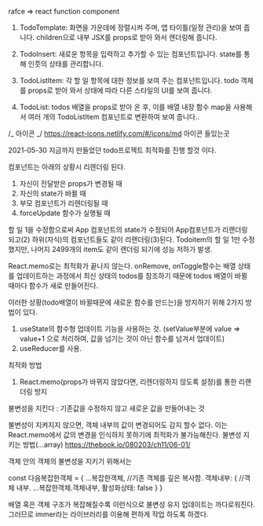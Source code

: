 rafce => react function component

1. TodoTemplate: 화면을 가운데에 정렬시켜 주며, 앱 타이틀(일정 관리)을 보여 줍니다. children으로 내부 JSX를 props로 받아 와서 렌더링해 줍니다.

2. TodoInsert: 새로운 항목을 입력하고 추가할 수 있는 컴포넌트입니다. state를 통해 인풋의 상태를 관리합니다.

3. TodoListItem: 각 할 일 항목에 대한 정보를 보여 주는 컴포넌트입니다. todo 객체를 props로 받아 와서 상태에 따라 다른 스타일의 UI를 보여 줍니다.

4. TodoList: todos 배열을 props로 받아 온 후, 이를 배열 내장 함수 map을 사용해서 여러 개의 TodoListItem 컴포넌트로 변환하여 보여 줍니다..

/_ 아이콘 _/
https://react-icons.netlify.com/#/icons/md 아이콘 들있는곳

2021-05-30
지금까지 만들었던 todo프로젝트 최적화를 진행 할것 이다.

컴포넌트는 아래의 상황시 리렌더링 된다.

1. 자신이 전달받은 props가 변경될 때
2. 자신의 state가 바뀔 때
3. 부모 컴포넌트가 리렌더링될 때
4. forceUpdate 함수가 실행될 때

 할 일 1을 수정함으로써 App 컴포넌트의 state가 수정되어 App컴포넌트가 리랜더링 되고(2)
 하위(자식)의 컴포넌트들도 같이 리랜더링(3)된다.
Todoitem의 할 일 1만 수정했지만, 나머지 2499개의 item도 같이 랜더링 되기에 성능 저하가 발생.


React.memo로는 최적화가 끝나지 않는다.
onRemove, onToggle함수는 배열 상태를 업데이트하는 과정에서 최신 상태의 todos를 참조하기 때문에
todos 배열이 바뀔 때마다 함수가 새로 만들어진다. 

이러한 상황(todo배열이 바뀔때문에 새로운 함수를 만드는)을 방지하기 위해 2가지 방법이 있다.
1. useState의 함수형 업데이트 기능을 사용하는 것.
(setValue부분에 value => value+1 으로 처리하여, 값을 넘기는 것이 아닌 함수를 넘겨서 업데이트)
2. useReducer를 사용. 


최적화 방법
1. React.memo(props가 바뀌지 않았다면, 리렌더링하지 않도록 설정)를 통한 리랜더링 방지



불변성을 지킨다 :  기존값을 수정하지 않고 새로운 값을 만들어내는 것

불변성이 지켜지지 않으면, 객체 내부의 값이 변경되어도 감지 할수 없다.
이는 React.memo에서 값의 변경을 인식하지 못하기에 최적화가 불가능해진다.
불변성 지키는 방법(...array)
https://thebook.io/080203/ch11/06-01/

객체 안의 객체의 불변성을 지키기 위해서는 

const 다음복잡한객체 = {
    ...복잡한객체,                  //기존 객체를 깊은 복사함.
    객체내부: {                     //객체 내부.
        ...복잡한객체.객체내부,
        활성화상태: false
    }
}

배열 혹은 객체 구조가 복잡해질수록 이런식으로 불변성 유지 업데이트는 까다로워진다.
그러므로 immer라는 라이브러리를 이용해 편하게 작업 하도록 하겠다.